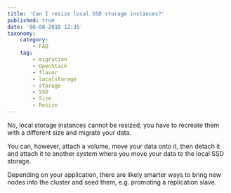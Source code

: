 ```yaml
---
title: 'Can I resize local SSD storage instances?'
published: true
date: '08-08-2018 12:35'
taxonomy:
    category:
        - FAQ
    tag:
        - migration
        - OpenStack
        - flavor
        - localstorage
        - storage
        - SSD
        - Size
        - Resize
---
```


No, local storage instances cannot be resized, you have to recreate them with a different size and migrate your data.

You can, however, attach a volume, move your data onto it, then detach it and attach it to another system where you move your data to the local SSD storage.

Depending on your application, there are likely smarter ways to bring new nodes into the cluster and seed them, e.g. promoting a replication slave.